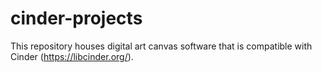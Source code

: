 # cinder-projects
This repository houses digital art canvas software that is compatible with Cinder (https://libcinder.org/).
